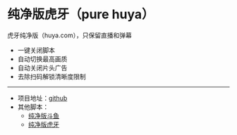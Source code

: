 # 纯净版虎牙（pure huya）

虎牙纯净版（huya.com），只保留直播和弹幕
- 一键关闭脚本
- 自动切换最高画质
- 自动关闭片头广告
- 去除扫码解锁清晰度限制

---

- 项目地址：[github](https://github.com/ljezio/pure-live)
- 其他脚本：
  - [纯净版斗鱼](https://greasyfork.org/zh-CN/scripts/533987-%E7%BA%AF%E5%87%80%E7%89%88%E6%96%97%E9%B1%BC-pure-douyu)
  - [纯净版虎牙](https://greasyfork.org/zh-CN/scripts/552171-%E7%BA%AF%E5%87%80%E7%89%88%E8%99%8E%E7%89%99-pure-huya)
